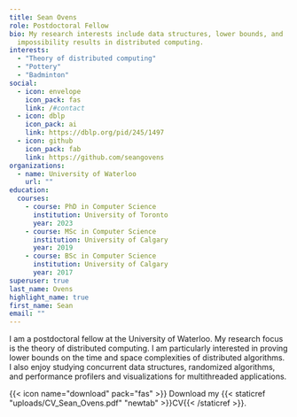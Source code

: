 ```yaml
---
title: Sean Ovens
role: Postdoctoral Fellow
bio: My research interests include data structures, lower bounds, and
  impossibility results in distributed computing.
interests:
  - "Theory of distributed computing"
  - "Pottery"
  - "Badminton"
social:
  - icon: envelope
    icon_pack: fas
    link: /#contact
  - icon: dblp
    icon_pack: ai
    link: https://dblp.org/pid/245/1497
  - icon: github
    icon_pack: fab
    link: https://github.com/seangovens
organizations:
  - name: University of Waterloo
    url: ""
education:
  courses:
    - course: PhD in Computer Science
      institution: University of Toronto
      year: 2023
    - course: MSc in Computer Science
      institution: University of Calgary
      year: 2019
    - course: BSc in Computer Science
      institution: University of Calgary
      year: 2017
superuser: true
last_name: Ovens
highlight_name: true
first_name: Sean
email: ""
---
```

I am a postdoctoral fellow at the University of Waterloo. My research focus is the theory of distributed computing. I am particularly interested in proving lower bounds on the time and space complexities of distributed algorithms. I also enjoy studying concurrent data structures, randomized algorithms, and performance profilers and visualizations for multithreaded applications.

{{< icon name="download" pack="fas" >}} Download my {{< staticref "uploads/CV_Sean_Ovens.pdf" "newtab" >}}CV{{< /staticref >}}.
